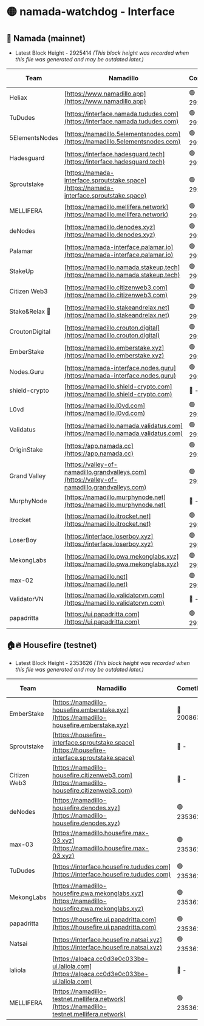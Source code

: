 # 🟡 namada-watchdog - Interface

## 🚀 Namada (mainnet)
- Latest Block Height - 2925414 *(This block height was recorded when this file was generated and may be outdated later.)*

| Team | Namadillo | CometBFT | Indexer | MASP Indexer |
|-|-|-|-|-|
| Heliax | [https://www.namadillo.app](https://www.namadillo.app) | 🟢 2925383 | 🟢 2925383 | 🟢 2925383 |
| TuDudes | [https://interface.namada.tududes.com](https://interface.namada.tududes.com) | 🟢 2925383 | 🟢 2925383 | 🟢 2925383 |
| 5ElementsNodes | [https://namadillo.5elementsnodes.com](https://namadillo.5elementsnodes.com) | 🟢 2925384 | 🟢 2925384 | 🟢 2925384 |
| Hadesguard | [https://interface.hadesguard.tech](https://interface.hadesguard.tech) | 🟢 2925385 | 🟢 2925384 | 🟢 2925385 |
| Sproutstake | [https://namada-interface.sproutstake.space](https://namada-interface.sproutstake.space) | 🟢 2925385 | 🔴 2797937 | 🟢 2925385 |
| MELLIFERA | [https://namadillo.mellifera.network](https://namadillo.mellifera.network) | 🟢 2925386 | 🟢 2925386 | 🟢 2925386 |
| deNodes | [https://namadillo.denodes.xyz](https://namadillo.denodes.xyz) | 🟢 2925387 | 🟢 2925387 | 🟢 2925387 |
| Palamar | [https://namada-interface.palamar.io](https://namada-interface.palamar.io) | 🟢 2925388 | 🟢 2925388 | 🟢 2925388 |
| StakeUp | [https://namadillo.namada.stakeup.tech](https://namadillo.namada.stakeup.tech) | 🟢 2925389 | 🟢 2925389 | 🟢 2925389 |
| Citizen Web3 | [https://namadillo.citizenweb3.com](https://namadillo.citizenweb3.com) | 🟢 2925389 | 🟢 2925389 | 🟢 2925389 |
| Stake&Relax 🦥 | [https://namadillo.stakeandrelax.net](https://namadillo.stakeandrelax.net) | 🟢 2925390 | 🟢 2925390 | 🟢 2925390 |
| CroutonDigital | [https://namadillo.crouton.digital](https://namadillo.crouton.digital) | 🟢 2925391 | 🟢 2925391 | 🟢 2925391 |
| EmberStake | [https://namadillo.emberstake.xyz](https://namadillo.emberstake.xyz) | 🟢 2925391 | 🟢 2925391 | 🟢 2925391 |
| Nodes.Guru | [https://namada-interface.nodes.guru](https://namada-interface.nodes.guru) | 🟢 2925392 | 🟢 2925392 | 🟢 2925392 |
| shield-crypto | [https://namadillo.shield-crypto.com](https://namadillo.shield-crypto.com) | 🔴 - | 🔴 - | 🔴 - |
| L0vd | [https://namadillo.l0vd.com](https://namadillo.l0vd.com) | 🟢 2925404 | 🟢 2925404 | 🟢 2925404 |
| Validatus | [https://namadillo.namada.validatus.com](https://namadillo.namada.validatus.com) | 🟢 2925405 | 🟢 2925405 | 🟢 2925405 |
| OriginStake | [https://app.namada.cc](https://app.namada.cc) | 🟢 2925406 | 🟢 2925406 | 🟢 2925406 |
| Grand Valley | [https://valley-of-namadillo.grandvalleys.com](https://valley-of-namadillo.grandvalleys.com) | 🟢 2925407 | 🟢 2925406 | 🟢 2925406 |
| MurphyNode | [https://namadillo.murphynode.net](https://namadillo.murphynode.net) | 🔴 - | 🔴 - | 🔴 - |
| itrocket | [https://namadillo.itrocket.net](https://namadillo.itrocket.net) | 🟢 2925409 | 🟢 2925409 | 🟢 2925409 |
| LoserBoy | [https://interface.loserboy.xyz](https://interface.loserboy.xyz) | 🟢 2925410 | 🟢 2925409 | 🟢 2925410 |
| MekongLabs | [https://namadillo.pwa.mekonglabs.xyz](https://namadillo.pwa.mekonglabs.xyz) | 🟢 2925410 | 🟢 2925410 | 🟢 2925411 |
| max-02 | [https://namadillo.net](https://namadillo.net) | 🟢 2925411 | 🟢 2925411 | 🟢 2925411 |
| ValidatorVN | [https://namadillo.validatorvn.com](https://namadillo.validatorvn.com) | 🔴 - | 🔴 - | 🔴 - |
| papadritta | [https://ui.papadritta.com](https://ui.papadritta.com) | 🟢 2925414 | 🟢 2925414 | 🟢 2925414 |

## 🏠🔥 Housefire (testnet)
- Latest Block Height - 2353626 *(This block height was recorded when this file was generated and may be outdated later.)*

| Team | Namadillo | CometBFT | Indexer | MASP Indexer |
|-|-|-|-|-|
| EmberStake | [https://namadillo-housefire.emberstake.xyz](https://namadillo-housefire.emberstake.xyz) | 🔴 2008636 | 🔴 - | 🔴 - |
| Sproutstake | [https://housefire-interface.sproutstake.space](https://housefire-interface.sproutstake.space) | 🔴 - | 🔴 - | 🔴 - |
| Citizen Web3 | [https://namadillo-housefire.citizenweb3.com](https://namadillo-housefire.citizenweb3.com) | 🔴 - | 🔴 - | 🔴 - |
| deNodes | [https://namadillo-housefire.denodes.xyz](https://namadillo-housefire.denodes.xyz) | 🟢 2353626 | 🟢 2353626 | 🟢 2353626 |
| max-03 | [https://namadillo.housefire.max-03.xyz](https://namadillo.housefire.max-03.xyz) | 🟢 2353626 | 🔴 2167206 | 🟢 2353626 |
| TuDudes | [https://interface.housefire.tududes.com](https://interface.housefire.tududes.com) | 🟢 2353626 | 🟢 2353626 | 🟢 2353626 |
| MekongLabs | [https://namadillo-housefire.pwa.mekonglabs.xyz](https://namadillo-housefire.pwa.mekonglabs.xyz) | 🟢 2353626 | 🟢 2353626 | 🟢 2353626 |
| papadritta | [https://housefire.ui.papadritta.com](https://housefire.ui.papadritta.com) | 🟢 2353626 | 🟢 2353626 | 🟢 2353626 |
| Natsai | [https://interface.housefire.natsai.xyz](https://interface.housefire.natsai.xyz) | 🟢 2353626 | 🟢 2353626 | 🟢 2353626 |
| laliola | [https://alpaca.cc0d3e0c033be-ui.laliola.com](https://alpaca.cc0d3e0c033be-ui.laliola.com) | 🔴 - | 🔴 - | 🔴 - |
| MELLIFERA | [https://namadillo-testnet.mellifera.network](https://namadillo-testnet.mellifera.network) | 🟢 2353626 | 🟢 2353626 | 🟢 2353626 |

